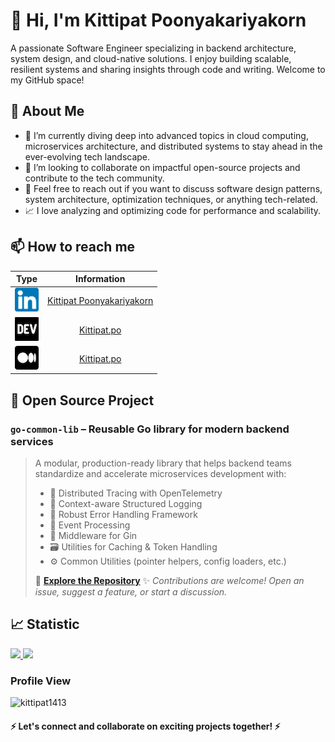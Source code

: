 # 👋 Hi, I'm Kittipat Poonyakariyakorn
A passionate Software Engineer specializing in backend architecture, system design, and cloud-native solutions. I enjoy building scalable, resilient systems and sharing insights through code and writing. Welcome to my GitHub space!

## 🚀 About Me
- 📘 I’m currently diving deep into advanced topics in cloud computing, microservices architecture, and distributed systems to stay ahead in the ever-evolving tech landscape.
- 👯 I’m looking to collaborate on impactful open-source projects and contribute to the tech community.
- 💬 Feel free to reach out if you want to discuss software design patterns, system architecture, optimization techniques, or anything tech-related.
- 📈 I love analyzing and optimizing code for performance and scalability.

## 📫 How to reach me

|                 Type                 |            Information            |
| :----------------------------------: | :-------------------------------: |
| ![LinkedIn icon](/images/linkedin-icon.png) | [Kittipat Poonyakariyakorn](https://www.linkedin.com/in/kittipat-poonyakariyakorn-795389187/) |
| ![Devto icon](/images/devto-icon.png) | [Kittipat.po](https://dev.to/kittipat1413) |
|![Medium icon](/images/medium-icon.png)| [Kittipat.po](https://medium.com/@kittipat_1413)|


## 🧩 Open Source Project
### `go-common-lib` – Reusable Go library for modern backend services

> A modular, production-ready library that helps backend teams standardize and accelerate microservices development with:
>
> - 🧵 Distributed Tracing with OpenTelemetry
> - 🧾 Context-aware Structured Logging
> - 🐛 Robust Error Handling Framework
> - 💬 Event Processing
> - 🧪 Middleware for Gin
> - 🗃️ Utilities for Caching & Token Handling
> - ⚙️ Common Utilities (pointer helpers, config loaders, etc.)
> 
> 🔗 [**Explore the Repository**](https://kittipat1413.gitbook.io/go-common)
> ✨ *Contributions are welcome! Open an issue, suggest a feature, or start a discussion.*

## 📈 Statistic

<p>
<a href="https://github.com/kittipat1413">
  <img height="180em" src="https://github-readme-stats-eight-theta.vercel.app/api?username=kittipat1413&show_icons=true&include_all_commits=true&count_private=true&theme=vue"/>
  <img height="180em" src="https://github-readme-stats-eight-theta.vercel.app/api/top-langs/?username=kittipat1413&layout=compact&langs_count=8&theme=vue"/>
</a>
</p>

### Profile View

  <img src="https://komarev.com/ghpvc/?username=kittipat1413&label=Profile%20views&color=0e75b6&style=flat" alt="kittipat1413" />

#### ⚡ Let's connect and collaborate on exciting projects together! ⚡
